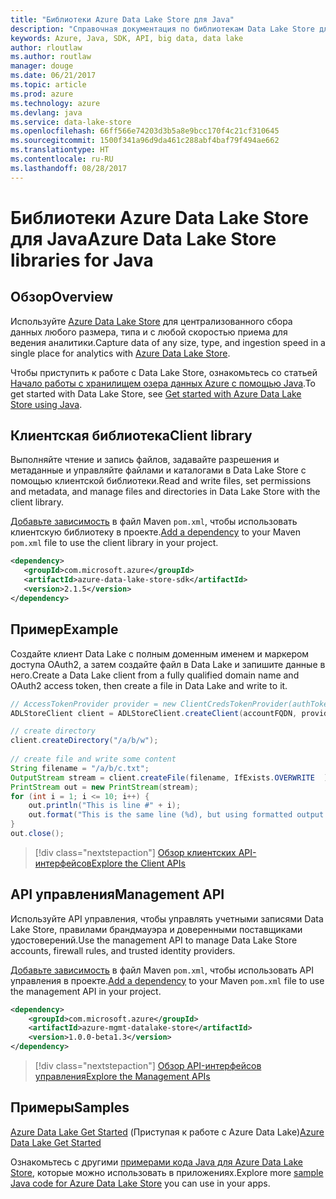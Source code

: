```yaml
---
title: "Библиотеки Azure Data Lake Store для Java"
description: "Справочная документация по библиотекам Data Lake Store для Java"
keywords: Azure, Java, SDK, API, big data, data lake
author: rloutlaw
ms.author: routlaw
manager: douge
ms.date: 06/21/2017
ms.topic: article
ms.prod: azure
ms.technology: azure
ms.devlang: java
ms.service: data-lake-store
ms.openlocfilehash: 66ff566e74203d3b5a8e9bcc170f4c21cf310645
ms.sourcegitcommit: 1500f341a96d9da461c288abf4baf79f494ae662
ms.translationtype: HT
ms.contentlocale: ru-RU
ms.lasthandoff: 08/28/2017
---
```

# <a name="azure-data-lake-store-libraries-for-java"></a><span data-ttu-id="52a3f-104">Библиотеки Azure Data Lake Store для Java</span><span class="sxs-lookup"><span data-stu-id="52a3f-104">Azure Data Lake Store libraries for Java</span></span>

## <a name="overview"></a><span data-ttu-id="52a3f-105">Обзор</span><span class="sxs-lookup"><span data-stu-id="52a3f-105">Overview</span></span>

<span data-ttu-id="52a3f-106">Используйте [Azure Data Lake Store](/azure/data-lake-store/data-lake-store-overview) для централизованного сбора данных любого размера, типа и с любой скоростью приема для ведения аналитики.</span><span class="sxs-lookup"><span data-stu-id="52a3f-106">Capture data of any size, type, and ingestion speed in a single place for analytics with [Azure Data Lake Store](/azure/data-lake-store/data-lake-store-overview).</span></span>

<span data-ttu-id="52a3f-107">Чтобы приступить к работе с Data Lake Store, ознакомьтесь со статьей [Начало работы с хранилищем озера данных Azure с помощью Java](/azure/data-lake-store/data-lake-store-get-started-java-sdk).</span><span class="sxs-lookup"><span data-stu-id="52a3f-107">To get started with Data Lake Store, see [Get started with Azure Data Lake Store using Java](/azure/data-lake-store/data-lake-store-get-started-java-sdk).</span></span>


## <a name="client-library"></a><span data-ttu-id="52a3f-108">Клиентская библиотека</span><span class="sxs-lookup"><span data-stu-id="52a3f-108">Client library</span></span>

<span data-ttu-id="52a3f-109">Выполняйте чтение и запись файлов, задавайте разрешения и метаданные и управляйте файлами и каталогами в Data Lake Store с помощью клиентской библиотеки.</span><span class="sxs-lookup"><span data-stu-id="52a3f-109">Read and write files, set permissions and metadata, and manage files and directories in Data Lake Store with the client library.</span></span>

<span data-ttu-id="52a3f-110">[Добавьте зависимость](https://maven.apache.org/guides/getting-started/index.html#How_do_I_use_external_dependencies) в файл Maven `pom.xml`, чтобы использовать клиентскую библиотеку в проекте.</span><span class="sxs-lookup"><span data-stu-id="52a3f-110">[Add a dependency](https://maven.apache.org/guides/getting-started/index.html#How_do_I_use_external_dependencies) to your Maven `pom.xml` file to use the client library in your project.</span></span>

```XML
<dependency>
   <groupId>com.microsoft.azure</groupId>
   <artifactId>azure-data-lake-store-sdk</artifactId>
   <version>2.1.5</version>
</dependency>
```   

## <a name="example"></a><span data-ttu-id="52a3f-111">Пример</span><span class="sxs-lookup"><span data-stu-id="52a3f-111">Example</span></span>

<span data-ttu-id="52a3f-112">Создайте клиент Data Lake с полным доменным именем и маркером доступа OAuth2, а затем создайте файл в Data Lake и запишите данные в него.</span><span class="sxs-lookup"><span data-stu-id="52a3f-112">Create a Data Lake client from a fully qualified domain name and OAuth2 access token, then create a file in Data Lake and write to it.</span></span>

```java
// AccessTokenProvider provider = new ClientCredsTokenProvider(authTokenEndpoint, clientId, clientKey);
ADLStoreClient client = ADLStoreClient.createClient(accountFQDN, provider);

// create directory
client.createDirectory("/a/b/w");
        
// create file and write some content
String filename = "/a/b/c.txt";
OutputStream stream = client.createFile(filename, IfExists.OVERWRITE  );
PrintStream out = new PrintStream(stream);
for (int i = 1; i <= 10; i++) {
    out.println("This is line #" + i);
    out.format("This is the same line (%d), but using formatted output. %n", i);
}
out.close();
```

> [!div class="nextstepaction"]
> [<span data-ttu-id="52a3f-113">Обзор клиентских API-интерфейсов</span><span class="sxs-lookup"><span data-stu-id="52a3f-113">Explore the Client APIs</span></span>](/java/api/overview/azure/datalakestore/clientlibrary)


## <a name="management-api"></a><span data-ttu-id="52a3f-114">API управления</span><span class="sxs-lookup"><span data-stu-id="52a3f-114">Management API</span></span>

<span data-ttu-id="52a3f-115">Используйте API управления, чтобы управлять учетными записями Data Lake Store, правилами брандмауэра и доверенными поставщиками удостоверений.</span><span class="sxs-lookup"><span data-stu-id="52a3f-115">Use the management API to manage Data Lake Store accounts, firewall rules, and trusted identity providers.</span></span>

<span data-ttu-id="52a3f-116">[Добавьте зависимость](https://maven.apache.org/guides/getting-started/index.html#How_do_I_use_external_dependencies) в файл Maven `pom.xml`, чтобы использовать API управления в проекте.</span><span class="sxs-lookup"><span data-stu-id="52a3f-116">[Add a dependency](https://maven.apache.org/guides/getting-started/index.html#How_do_I_use_external_dependencies) to your Maven `pom.xml` file to use the management API in your project.</span></span>


```XML
<dependency>
    <groupId>com.microsoft.azure</groupId>
    <artifactId>azure-mgmt-datalake-store</artifactId>
    <version>1.0.0-beta1.3</version>
</dependency>
```

> [!div class="nextstepaction"]
> [<span data-ttu-id="52a3f-117">Обзор API-интерфейсов управления</span><span class="sxs-lookup"><span data-stu-id="52a3f-117">Explore the Management APIs</span></span>](/java/api/overview/azure/datalakestore/managementapi)

## <a name="samples"></a><span data-ttu-id="52a3f-118">Примеры</span><span class="sxs-lookup"><span data-stu-id="52a3f-118">Samples</span></span>

<span data-ttu-id="52a3f-119">[Azure Data Lake Get Started][1] (Приступая к работе с Azure Data Lake)</span><span class="sxs-lookup"><span data-stu-id="52a3f-119">[Azure Data Lake Get Started][1]</span></span> 

[1]: https://github.com/Azure-Samples/data-lake-store-java-upload-download-get-started

<span data-ttu-id="52a3f-120">Ознакомьтесь с другими [примерами кода Java для Azure Data Lake Store](https://azure.microsoft.com/resources/samples/?platform=java&term=lake), которые можно использовать в приложениях.</span><span class="sxs-lookup"><span data-stu-id="52a3f-120">Explore more [sample Java code for Azure Data Lake Store](https://azure.microsoft.com/resources/samples/?platform=java&term=lake) you can use in your apps.</span></span>
